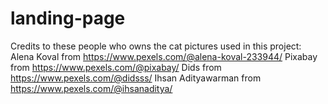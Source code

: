# landing-page

 Credits to these people who owns the cat pictures used in this project:
 Alena Koval from https://www.pexels.com/@alena-koval-233944/
 Pixabay from https://www.pexels.com/@pixabay/
 Dids from https://www.pexels.com/@didsss/
 Ihsan Adityawarman from https://www.pexels.com/@ihsanaditya/

